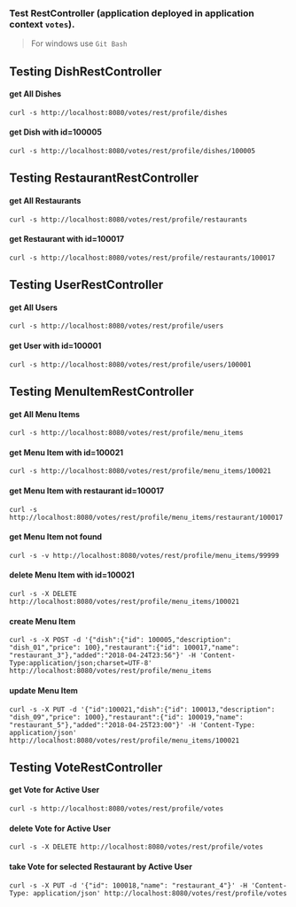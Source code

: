 ### Test RestController (application deployed in application context `votes`).
> For windows use `Git Bash`

## Testing DishRestController
#### get All Dishes
`curl -s http://localhost:8080/votes/rest/profile/dishes`

#### get Dish with id=100005
`curl -s http://localhost:8080/votes/rest/profile/dishes/100005`

## Testing RestaurantRestController
#### get All Restaurants
`curl -s http://localhost:8080/votes/rest/profile/restaurants`

#### get Restaurant with id=100017
`curl -s http://localhost:8080/votes/rest/profile/restaurants/100017`

## Testing UserRestController
#### get All Users
`curl -s http://localhost:8080/votes/rest/profile/users`

#### get User with id=100001
`curl -s http://localhost:8080/votes/rest/profile/users/100001`

## Testing MenuItemRestController
#### get All Menu Items
`curl -s http://localhost:8080/votes/rest/profile/menu_items`

#### get Menu Item with id=100021
`curl -s http://localhost:8080/votes/rest/profile/menu_items/100021`

#### get Menu Item with restaurant id=100017
`curl -s http://localhost:8080/votes/rest/profile/menu_items/restaurant/100017`

#### get Menu Item not found
`curl -s -v http://localhost:8080/votes/rest/profile/menu_items/99999`

#### delete Menu Item with id=100021
`curl -s -X DELETE http://localhost:8080/votes/rest/profile/menu_items/100021`

#### create Menu Item
`curl -s -X POST -d '{"dish":{"id": 100005,"description": "dish_01","price": 100},"restaurant":{"id": 100017,"name": "restaurant_3"},"added":"2018-04-24T23:56"}' -H 'Content-Type:application/json;charset=UTF-8' http://localhost:8080/votes/rest/profile/menu_items`

#### update Menu Item
`curl -s -X PUT -d '{"id":100021,"dish":{"id": 100013,"description": "dish_09","price": 1000},"restaurant":{"id": 100019,"name": "restaurant_5"},"added":"2018-04-25T23:00"}' -H 'Content-Type: application/json' http://localhost:8080/votes/rest/profile/menu_items/100021`

## Testing VoteRestController
#### get Vote for Active User
`curl -s http://localhost:8080/votes/rest/profile/votes`

#### delete Vote for Active User
`curl -s -X DELETE http://localhost:8080/votes/rest/profile/votes`

#### take Vote for selected Restaurant by Active User
`curl -s -X PUT -d '{"id": 100018,"name": "restaurant_4"}' -H 'Content-Type: application/json' http://localhost:8080/votes/rest/profile/votes`

